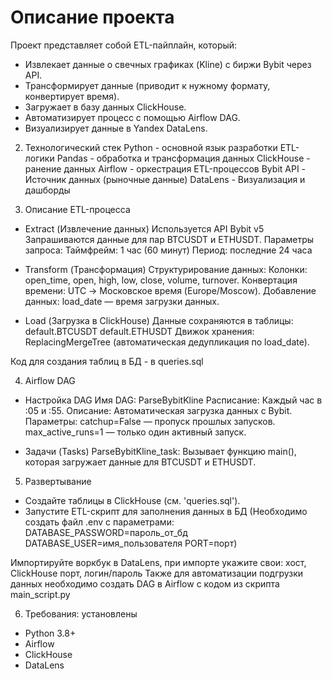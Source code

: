 # Описание проекта
Проект представляет собой ETL-пайплайн, который:
- Извлекает данные о свечных графиках (Kline) с биржи Bybit через API.
- Трансформирует данные (приводит к нужному формату, конвертирует время).
- Загружает в базу данных ClickHouse.
- Автоматизирует процесс с помощью Airflow DAG.
- Визуализирует данные в Yandex DataLens.

2. Технологический стек
Python - основной язык разработки ETL-логики
Pandas - обработка и трансформация данных
ClickHouse - ранение данных
Airflow - оркестрация ETL-процессов
Bybit API - Источник данных (рыночные данные)
DataLens - Визуализация и дашборды

3. Описание ETL-процесса
- Extract (Извлечение данных)
Используется API Bybit v5
Запрашиваются данные для пар BTCUSDT и ETHUSDT.
Параметры запроса:
Таймфрейм: 1 час (60 минут)
Период: последние 24 часа

- Transform (Трансформация)
Структурирование данных:
Колонки: open_time, open, high, low, close, volume, turnover.
Конвертация времени:
UTC → Московское время (Europe/Moscow).
Добавление данных:
load_date — время загрузки данных.

- Load (Загрузка в ClickHouse)
Данные сохраняются в таблицы:
default.BTCUSDT
default.ETHUSDT
Движок хранения: ReplacingMergeTree (автоматическая дедупликация по load_date).

Код для создания таблиц в БД - в queries.sql

4. Airflow DAG
- Настройка DAG
Имя DAG: ParseBybitKline
Расписание: Каждый час в :05 и :55.
Описание: Автоматическая загрузка данных с Bybit.
Параметры:
catchup=False — пропуск прошлых запусков.
max_active_runs=1 — только один активный запуск.

- Задачи (Tasks)
ParseBybitKline_task:
Вызывает функцию main(), которая загружает данные для BTCUSDT и ETHUSDT.

5. Развертывание
- Создайте таблицы в ClickHouse (см. 'queries.sql').
- Запустите ETL-скрипт для заполнения данных в БД (Необходимо создать файл .env с параметрами:
    DATABASE_PASSWORD=пароль_от_бд
    DATABASE_USER=имя_пользователя
    PORT=порт)

Импортируйте воркбук в DataLens, при импорте укажите свои: хост, ClickHouse порт, логин/пароль
Также для автоматизации подгрузки данных необходимо создать DAG в Airflow с кодом из скрипта main_script.py

6. Требования:
установлены
- Python 3.8+
- Airflow
- ClickHouse
- DataLens
